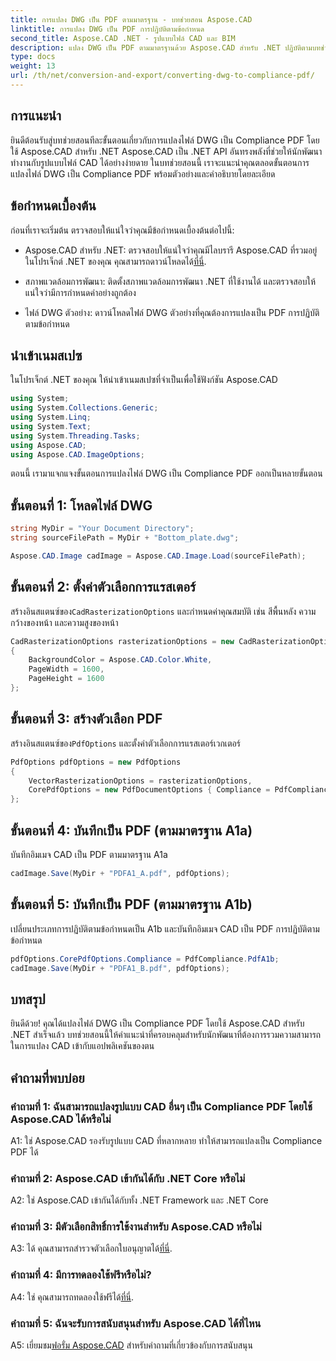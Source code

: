 ```yaml
---
title: การแปลง DWG เป็น PDF ตามมาตรฐาน - บทช่วยสอน Aspose.CAD
linktitle: การแปลง DWG เป็น PDF การปฏิบัติตามข้อกำหนด
second_title: Aspose.CAD .NET - รูปแบบไฟล์ CAD และ BIM
description: แปลง DWG เป็น PDF ตามมาตรฐานด้วย Aspose.CAD สำหรับ .NET ปฏิบัติตามบทช่วยสอนของเราเพื่อรับคำแนะนำทีละขั้นตอน
type: docs
weight: 13
url: /th/net/conversion-and-export/converting-dwg-to-compliance-pdf/
---
```

## การแนะนำ

ยินดีต้อนรับสู่บทช่วยสอนทีละขั้นตอนเกี่ยวกับการแปลงไฟล์ DWG เป็น Compliance PDF โดยใช้ Aspose.CAD สำหรับ .NET Aspose.CAD เป็น .NET API อันทรงพลังที่ช่วยให้นักพัฒนาทำงานกับรูปแบบไฟล์ CAD ได้อย่างง่ายดาย ในบทช่วยสอนนี้ เราจะแนะนำคุณตลอดขั้นตอนการแปลงไฟล์ DWG เป็น Compliance PDF พร้อมตัวอย่างและคำอธิบายโดยละเอียด

## ข้อกำหนดเบื้องต้น

ก่อนที่เราจะเริ่มต้น ตรวจสอบให้แน่ใจว่าคุณมีข้อกำหนดเบื้องต้นต่อไปนี้:

-  Aspose.CAD สำหรับ .NET: ตรวจสอบให้แน่ใจว่าคุณมีไลบรารี Aspose.CAD ที่รวมอยู่ในโปรเจ็กต์ .NET ของคุณ คุณสามารถดาวน์โหลดได้[ที่นี่](https://releases.aspose.com/cad/net/).

- สภาพแวดล้อมการพัฒนา: ติดตั้งสภาพแวดล้อมการพัฒนา .NET ที่ใช้งานได้ และตรวจสอบให้แน่ใจว่ามีการกำหนดค่าอย่างถูกต้อง

- ไฟล์ DWG ตัวอย่าง: ดาวน์โหลดไฟล์ DWG ตัวอย่างที่คุณต้องการแปลงเป็น PDF การปฏิบัติตามข้อกำหนด

## นำเข้าเนมสเปซ

ในโปรเจ็กต์ .NET ของคุณ ให้นำเข้าเนมสเปซที่จำเป็นเพื่อใช้ฟังก์ชัน Aspose.CAD

```csharp
using System;
using System.Collections.Generic;
using System.Linq;
using System.Text;
using System.Threading.Tasks;
using Aspose.CAD;
using Aspose.CAD.ImageOptions;
```

ตอนนี้ เรามาแจกแจงขั้นตอนการแปลงไฟล์ DWG เป็น Compliance PDF ออกเป็นหลายขั้นตอน

## ขั้นตอนที่ 1: โหลดไฟล์ DWG

```csharp
string MyDir = "Your Document Directory";
string sourceFilePath = MyDir + "Bottom_plate.dwg";

Aspose.CAD.Image cadImage = Aspose.CAD.Image.Load(sourceFilePath);
```

## ขั้นตอนที่ 2: ตั้งค่าตัวเลือกการแรสเตอร์

 สร้างอินสแตนซ์ของ`CadRasterizationOptions` และกำหนดค่าคุณสมบัติ เช่น สีพื้นหลัง ความกว้างของหน้า และความสูงของหน้า

```csharp
CadRasterizationOptions rasterizationOptions = new CadRasterizationOptions
{
    BackgroundColor = Aspose.CAD.Color.White,
    PageWidth = 1600,
    PageHeight = 1600
};
```

## ขั้นตอนที่ 3: สร้างตัวเลือก PDF

 สร้างอินสแตนซ์ของ`PdfOptions` และตั้งค่าตัวเลือกการแรสเตอร์เวกเตอร์

```csharp
PdfOptions pdfOptions = new PdfOptions
{
    VectorRasterizationOptions = rasterizationOptions,
    CorePdfOptions = new PdfDocumentOptions { Compliance = PdfCompliance.PdfA1a }
};
```

## ขั้นตอนที่ 4: บันทึกเป็น PDF (ตามมาตรฐาน A1a)

บันทึกอิมเมจ CAD เป็น PDF ตามมาตรฐาน A1a

```csharp
cadImage.Save(MyDir + "PDFA1_A.pdf", pdfOptions);
```

## ขั้นตอนที่ 5: บันทึกเป็น PDF (ตามมาตรฐาน A1b)

เปลี่ยนประเภทการปฏิบัติตามข้อกำหนดเป็น A1b และบันทึกอิมเมจ CAD เป็น PDF การปฏิบัติตามข้อกำหนด

```csharp
pdfOptions.CorePdfOptions.Compliance = PdfCompliance.PdfA1b;
cadImage.Save(MyDir + "PDFA1_B.pdf", pdfOptions);
```

## บทสรุป

ยินดีด้วย! คุณได้แปลงไฟล์ DWG เป็น Compliance PDF โดยใช้ Aspose.CAD สำหรับ .NET สำเร็จแล้ว บทช่วยสอนนี้ให้คำแนะนำที่ครอบคลุมสำหรับนักพัฒนาที่ต้องการรวมความสามารถในการแปลง CAD เข้ากับแอปพลิเคชันของตน

## คำถามที่พบบ่อย

### คำถามที่ 1: ฉันสามารถแปลงรูปแบบ CAD อื่นๆ เป็น Compliance PDF โดยใช้ Aspose.CAD ได้หรือไม่

A1: ใช่ Aspose.CAD รองรับรูปแบบ CAD ที่หลากหลาย ทำให้สามารถแปลงเป็น Compliance PDF ได้

### คำถามที่ 2: Aspose.CAD เข้ากันได้กับ .NET Core หรือไม่

A2: ใช่ Aspose.CAD เข้ากันได้กับทั้ง .NET Framework และ .NET Core

### คำถามที่ 3: มีตัวเลือกสิทธิ์การใช้งานสำหรับ Aspose.CAD หรือไม่

 A3: ได้ คุณสามารถสำรวจตัวเลือกใบอนุญาตได้[ที่นี่](https://purchase.aspose.com/buy).

### คำถามที่ 4: มีการทดลองใช้ฟรีหรือไม่?

 A4: ใช่ คุณสามารถทดลองใช้ฟรีได้[ที่นี่](https://releases.aspose.com/).

### คำถามที่ 5: ฉันจะรับการสนับสนุนสำหรับ Aspose.CAD ได้ที่ไหน

A5: เยี่ยมชม[ฟอรั่ม Aspose.CAD](https://forum.aspose.com/c/cad/19) สำหรับคำถามที่เกี่ยวข้องกับการสนับสนุน